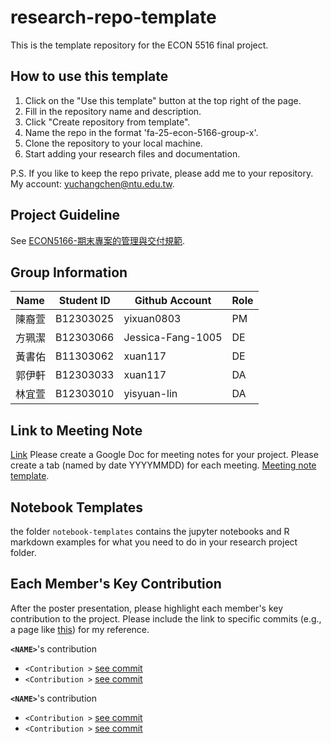 # research-repo-template
This is the template repository for the ECON 5516 final project.

## How to use this template
1. Click on the "Use this template" button at the top right of the page.
2. Fill in the repository name and description.
3. Click "Create repository from template". 
4. Name the repo in the format 'fa-25-econ-5166-group-x'.
5. Clone the repository to your local machine.
6. Start adding your research files and documentation.

P.S. If you like to keep the repo private, please add me to your repository. My account: yuchangchen@ntu.edu.tw.

## Project Guideline 
See [ECON5166-期末專案的管理與交付規範](https://docs.google.com/document/d/17YY_T9vu77ssXM6swrmNqx23nYT6hnxEF7jRUkGqqV4/edit?usp=sharing).

## Group Information

|  Name | Student ID | Github Account| Role |
| ---| --- | --- | --- |
| 陳裔萱 | B12303025 | yixuan0803 | PM |
| 方珮潔 | B12303066 | Jessica-Fang-1005 | DE |
| 黃書佑 | B11303062 | xuan117 | DE |
| 郭伊軒 | B12303033 | xuan117 | DA |
| 林宜萱 | B12303010 | yisyuan-lin | DA |

## Link to Meeting Note 
[Link](url)
Please create a Google Doc for meeting notes for your project. Please create a tab (named by date YYYYMMDD) for each meeting. [Meeting note template](https://docs.google.com/document/d/1vp1DItfbCN4shOsO1ZbVJf6z8bKySTxFDYsEbWRH10E/).

## Notebook Templates
the folder `notebook-templates` contains the jupyter notebooks and R markdown examples for what you need to do in your research project folder.

## Each Member's Key Contribution
After the poster presentation, please highlight each member's key contribution to the project. Please include the link to specific commits (e.g., a page like [this](https://github.com/yu-chang-chen/FA25-ECON-5166-Group-Project-Template/commit/29e276672f667af5cd7b198871033748fc3ec3ee)) for my reference.

**`<NAME>`**'s contribution
- `<Contribution >` [see commit](url)
- `<Contribution >` [see commit](url)

**`<NAME>`**'s contribution
- `<Contribution >` [see commit](url)
- `<Contribution >` [see commit](url)